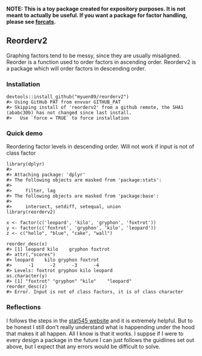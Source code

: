
<!-- README.md is generated from README.Rmd. Please edit that file -->



**NOTE: This is a toy package created for expository purposes. It is not meant to actually be useful. If you want a package for factor handling, please see [forcats](https://cran.r-project.org/package=forcats).**

Reorderv2
---------

Graphing factors tend to be messy, since they are usually misaligned. Reorder is a function used to order factors in ascending order. Reorderv2 is a package which will order factors in descending order.

### Installation

``` {.r}
devtools::install_github("myuen89/reorderv2")
#> Using GitHub PAT from envvar GITHUB_PAT
#> Skipping install of 'reorderv2' from a github remote, the SHA1 (ababc30b) has not changed since last install.
#>   Use `force = TRUE` to force installation
```

### Quick demo

Reordering factor levels in descending order. Will not work if input is not of class factor

``` {.r}
library(dplyr)
#> 
#> Attaching package: 'dplyr'
#> The following objects are masked from 'package:stats':
#> 
#>     filter, lag
#> The following objects are masked from 'package:base':
#> 
#>     intersect, setdiff, setequal, union
library(reorderv2)

x <- factor(c('leopard', 'kilo', 'gryphon', 'foxtrot'))
y <- factor(c('foxtrot', 'gryphon', 'kilo', 'leopard'))
z <- c("hello", "blue", "cake", "wall")

reorder_desc(x)
#> [1] leopard kilo    gryphon foxtrot
#> attr(,"scores")
#> leopard    kilo gryphon foxtrot 
#>      -1      -2      -3      -4 
#> Levels: foxtrot gryphon kilo leopard
as.character(y)
#> [1] "foxtrot" "gryphon" "kilo"    "leopard"
reorder_desc(z)
#> Error. Input is not of class factors, it is of class character
```
### Reflections
I follows the steps in the [stat545 website](http://stat545.com/cm110_packages.html) and it is extremely helpful. But to be honest I still don't really understand what is happending under the hood that makes it all happen. All I know is that it works. I suppse if I were to every design a package in the future I can just follows the guidlines set out above, but I expect that any errors would be difficult to solve. 
